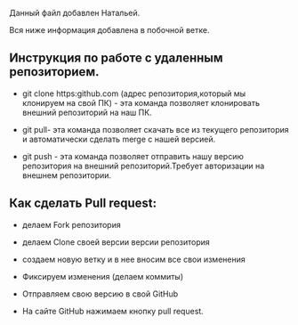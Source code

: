 Данный файл добавлен Натальей.

Вся ниже информация добавлена в побочной ветке.

## Инструкция по работе с удаленным репозиторием.

* git clone https:github.com (адрес репозитория,который мы клонируем на свой ПК) - эта команда позволяет клонировать внешний репозиторий  на наш ПК.

* git pull- эта команда позволяет скачать все из текущего репозитория и автоматически сделать merge с нашей версией.

* git push - эта команда позволяет отправить нашу версию репозитория на внешний репозиторий.Требует авторизации на внешнем репозитории.

## Как сделать Pull request:

* делаем Fork репозитория

* делаем Clone своей версии версии репозитория

* создаем новую ветку и в нее вносим все свои изменения

* Фиксируем изменения (делаем коммиты)

* Отправляем свою версию в свой GitHub

* На сайте GitHub нажимаем кнопку pull request.